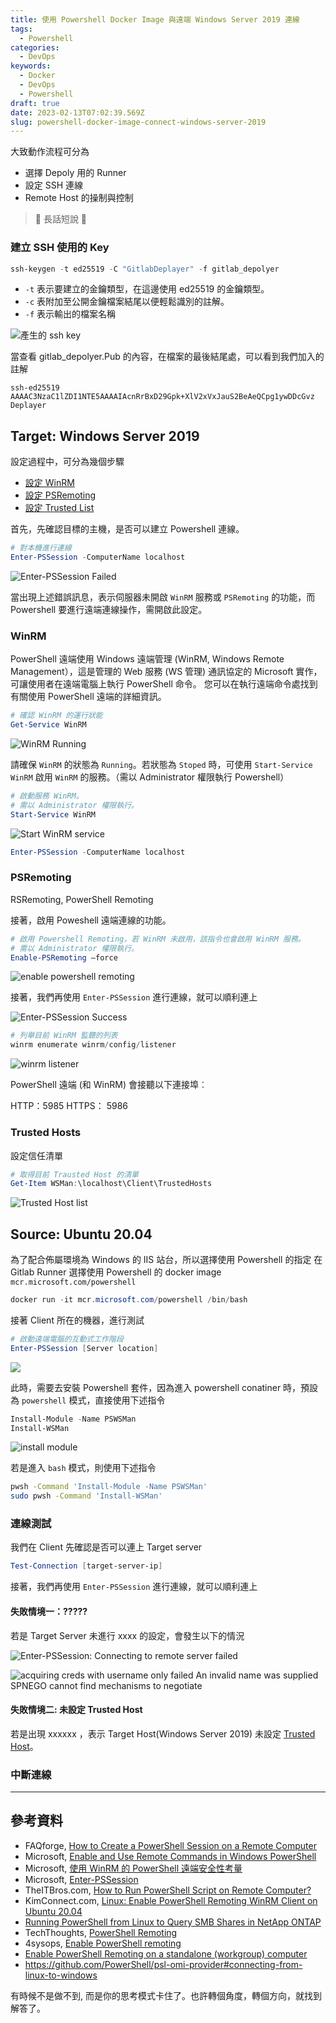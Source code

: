```yaml
---
title: 使用 Powershell Docker Image 與遠端 Windows Server 2019 連線
tags:
  - Powershell
categories:
  - DevOps
keywords:
  - Docker
  - DevOps
  - Powershell
draft: true
date: 2023-02-13T07:02:39.569Z
slug: powershell-docker-image-connect-windows-server-2019
---
```


大致動作流程可分為

- 選擇 Depoly 用的 Runner
- 設定 SSH 連線
- Remote Host 的操制與控制

> 🔖 長話短說 🔖
>
>

<!--more-->

### 建立 SSH 使用的 Key

``` powershell
ssh-keygen -t ed25519 -C "GitlabDeplayer" -f gitlab_depolyer
```

- `-t` 表示要建立的金鑰類型，在這邊使用 ed25519 的金鑰類型。
- `-c` 表附加至公開金鑰檔案結尾以便輕鬆識別的註解。
- `-f` 表示輸出的檔案名稱

![產生的 ssh key](images/genkey.png)

當查看 gitlab_depolyer.Pub 的內容，在檔案的最後結尾處，可以看到我們加入的註解

``` plan
ssh-ed25519 AAAAC3NzaC1lZDI1NTE5AAAAIAcnRrBxD29Gpk+XlV2xVxJauS2BeAeQCpg1ywDDcGvz Deplayer
```

## Target: Windows Server 2019

設定過程中，可分為幾個步驟

- [設定 WinRM](#winrm)
- [設定 PSRemoting](#psremoting)
- [設定 Trusted List](#)

首先，先確認目標的主機，是否可以建立 Powershell 連線。

``` powershell
# 對本機進行連線
Enter-PSSession -ComputerName localhost
```

![Enter-PSSession Failed](images/enter_psssion_localhost_failed.png)  

當出現上述錯誤訊息，表示伺服器未開啟 `WinRM` 服務或 `PSRemoting` 的功能，而 Powershell 要進行遠端連線操作，需開啟此設定。

### WinRM

PowerShell 遠端使用 Windows 遠端管理 (WinRM, Windows Remote Management），這是管理的 Web 服務 (WS 管理) 通訊協定的 Microsoft 實作，可讓使用者在遠端電腦上執行 PowerShell 命令。 您可以在執行遠端命令處找到有關使用 PowerShell 遠端的詳細資訊。

``` powershell
# 確認 WinRM 的運行狀能
Get-Service WinRM
```

![WinRM Running](images/get_winrm_status_running.png)

請確保 `WinRM` 的狀態為 `Running`。若狀態為 `Stoped` 時，可使用 `Start-Service WinRM` 啟用 `WinRM` 的服務。（需以 Administrator 權限執行 Powershell）

``` powershell
# 啟動服務 WinRM。
# 需以 Administrator 權限執行。
Start-Service WinRM
```

![Start WinRM service](images/start_winrm.png)  

```powershell
Enter-PSSession -ComputerName localhost
```

### PSRemoting

RSRemoting, PowerShell Remoting

接著，啟用 Poweshell 遠端連線的功能。

``` powershell
# 啟用 Powershell Remoting，若 WinRM 未啟用，該指令也會啟用 WinRM 服務。
# 需以 Administrator 權限執行。
Enable-PSRemoting –force
```

![enable powershell remoting](images/enable_remoting.png)  

接著，我們再使用 `Enter-PSSession` 進行連線，就可以順利連上

![Enter-PSSession Success](images/enter_pssession_localhost_success.png)  

``` powershell
# 列舉目前 WinRM 監聽的列表
winrm enumerate winrm/config/listener
```

![winrm listener](images/winrm_listener.png)  

PowerShell 遠端 (和 WinRM) 會接聽以下連接埠︰

HTTP：5985
HTTPS： 5986

### Trusted Hosts

設定信任清單

``` powershell
# 取得目前 Trausted Host 的清單
Get-Item WSMan:\localhost\Client\TrustedHosts 
```

![Trusted Host list](images/trusted_host_list.png)

## Source: Ubuntu 20.04

為了配合佈屬環境為 Windows 的 IIS 站台，所以選擇使用 Powershell 的指定
在 Gitlab Runner 選擇使用 Powershell 的 docker image `mcr.microsoft.com/powershell`

``` powershell
docker run -it mcr.microsoft.com/powershell /bin/bash
```

接著 Client 所在的機器，進行測試

``` powershell
# 啟動遠端電腦的互動式工作階段
Enter-PSSession [Server location]
```

![](images/enter_pssession_failed.png)

此時，需要去安裝 Powershell 套件，因為進入 powershell conatiner 時，預設為 `powershell` 模式，直接使用下述指令

``` powershell
Install-Module -Name PSWSMan
Install-WSMan
```

![install module](images/install_module.png)

若是進入 `bash` 模式，則使用下述指令

``` Bash
pwsh -Command 'Install-Module -Name PSWSMan'
sudo pwsh -Command 'Install-WSMan'
```

### 連線測試

我們在 Client 先確認是否可以連上 Target server

``` powershell
Test-Connection [target-server-ip]
```

接著，我們再使用 `Enter-PSSession` 進行連線，就可以順利連上

#### 失敗情境一：?????

若是 Target Server 未進行 xxxx 的設定，會發生以下的情況

![Enter-PSSession: Connecting to remote server failed](images/enter_pssession_connect_failed.png)

![acquiring creds with username only failed An invalid name was supplied SPNEGO cannot find mechanisms to negotiate](images/enter_pssession_spnego.png)

#### 失敗情境二: 未設定 Trusted Host

若是出現 xxxxxx ，表示 Target Host(Windows Server 2019) 未設定 [Trusted Host](#trusted-hosts)。

### 中斷連線

---

## 參考資料

- FAQforge, [How to Create a PowerShell Session on a Remote Computer](https://www.faqforge.com/windows/create-powershell-session-remote-computer/)
- Microsoft, [Enable and Use Remote Commands in Windows PowerShell](https://docs.microsoft.com/en-us/previous-versions/technet-magazine/ff700227(v=msdn.10)?redirectedfrom=MSDN)
- Microsoft, [使用 WinRM 的 PowerShell 遠端安全性考量](https://docs.microsoft.com/zh-tw/powershell/scripting/learn/remoting/winrmsecurity?view=powershell-7.2)
- Microsoft, [Enter-PSSession](https://docs.microsoft.com/zh-tw/powershell/module/microsoft.powershell.core/enter-pssession?view=powershell-7.2)
- TheITBros.com, [How to Run PowerShell Script on Remote Computer?](https://theitbros.com/run-powershell-script-on-remote-computer/)
- KimConnect.com, [Linux: Enable PowerShell Remoting WinRM Client on Ubuntu 20.04](https://kimconnect.com/linux-enable-powershell-remoting-winrm-client-on-ubuntu-20-04/)
- [Running PowerShell from Linux to Query SMB Shares in NetApp ONTAP](https://whyistheinternetbroken.wordpress.com/2021/05/06/running-powershell-from-linux-to-query-smb-shares-in-netapp-ontap/)
- TechThoughts, [PowerShell Remoting](https://www.techthoughts.info/powershell-remoting/)
- 4sysops, [Enable PowerShell remoting](https://4sysops.com/wiki/enable-powershell-remoting/)
- [Enable PowerShell Remoting on a standalone (workgroup) computer](https://4sysops.com/archives/enable-powershell-remoting-on-a-standalone-workgroup-computer/)
- <https://github.com/PowerShell/psl-omi-provider#connecting-from-linux-to-windows>

有時候不是做不到, 而是你的思考模式卡住了。也許轉個角度，轉個方向，就找到解答了。
